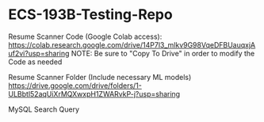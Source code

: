 # ECS-193B-Testing-Repo

Resume Scanner Code (Google Colab access): 
  https://colab.research.google.com/drive/14P7l3_mlkv9G98VqeDFBUauqxjAuf2vi?usp=sharing
  NOTE: Be sure to "Copy To Drive" in order to modify the Code as needed
  
Resume Scanner Folder (Include necessary ML models)
  https://drive.google.com/drive/folders/1-ULBbtl52aqUiXrMQXwxpH1ZWARvkP-j?usp=sharing

MySQL Search Query
